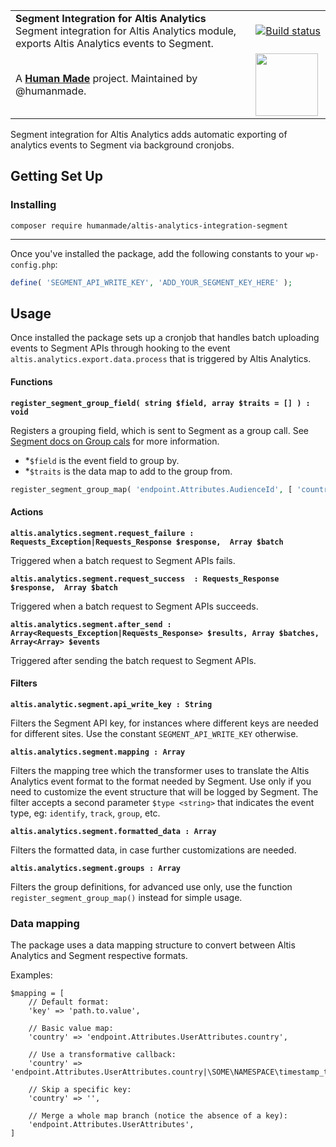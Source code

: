 <table width="100%">
	<tr>
		<td align="left" width="70%">
			<strong>Segment Integration for Altis Analytics</strong><br />
			Segment integration for Altis Analytics module, exports Altis Analytics events to Segment.
		</td>
		<td align="right" width="20%">
			<a href="https://travis-ci.com/humanmade/S3-Uploads">
				<img src="https://travis-ci.com/humanmade/S3-Uploads.svg?branch=master" alt="Build status">
			</a>
		</td>
	</tr>
	<tr>
		<td>
			A <strong><a href="https://hmn.md/">Human Made</a></strong> project. Maintained by @humanmade.
		</td>
		<td align="center">
			<img src="https://hmn.md/content/themes/hmnmd/assets/images/hm-logo.svg" width="100" />
		</td>
	</tr>
</table>

Segment integration for Altis Analytics adds automatic exporting of analytics events to Segment via background cronjobs.

## Getting Set Up

### Installing

```
composer require humanmade/altis-analytics-integration-segment
```

---

Once you've installed the package, add the following constants to your `wp-config.php`:

```PHP
define( 'SEGMENT_API_WRITE_KEY', 'ADD_YOUR_SEGMENT_KEY_HERE' );
```

## Usage

Once installed the package sets up a cronjob that handles batch uploading events to Segment APIs through hooking to the event `altis.analytics.export.data.process` that is triggered by Altis Analytics.

#### Functions

**`register_segment_group_field( string $field, array $traits = [] ) : void`**

Registers a grouping field, which is sent to Segment as a group call. See [Segment docs on Group cals](https://segment.com/docs/connections/sources/catalog/libraries/server/http-api/#group) for more information.

- *`$field` is the event field to group by.
- *`$traits` is the data map to add to the group from.

```php
register_segment_group_map( 'endpoint.Attributes.AudienceId', [ 'country' => 'endpoint.Attributes.UserAttributes.country' ] )
```

#### Actions

**`altis.analytics.segment.request_failure : Requests_Exception|Requests_Response $response,  Array $batch`**

Triggered when a batch request to Segment APIs fails.

**`altis.analytics.segment.request_success  : Requests_Response $response,  Array $batch`**

Triggered when a batch request to Segment APIs succeeds.

**`altis.analytics.segment.after_send : Array<Requests_Exception|Requests_Response> $results, Array $batches, Array<Array> $events`**

Triggered after sending the batch request to Segment APIs.

#### Filters

**`altis.analytic.segment.api_write_key : String`**

Filters the Segment API key, for instances where different keys are needed for different sites. Use the constant `SEGMENT_API_WRITE_KEY` otherwise.

**`altis.analytics.segment.mapping : Array`**

Filters the mapping tree which the transformer uses to translate the Altis Analytics event format to the format needed by Segment. Use only if you need to customize the event structure that will be logged by Segment. The filter accepts a second parameter `$type <string>` that indicates the event type, eg: `identify`, `track`, `group`, etc.

**`altis.analytics.segment.formatted_data : Array`**

Filters the formatted data, in case further customizations are needed.

**`altis.analytics.segment.groups : Array`**

Filters the group definitions, for advanced use only, use the function `register_segment_group_map()` instead for simple usage.

### Data mapping

The package uses a data mapping structure to convert between Altis Analytics and Segment respective formats.

Examples:

```
$mapping = [
    // Default format:
    'key' => 'path.to.value',

    // Basic value map:
    'country' => 'endpoint.Attributes.UserAttributes.country',

    // Use a transformative callback:
    'country' => 'endpoint.Attributes.UserAttributes.country|\SOME\NAMESPACE\timestamp_to_string',

    // Skip a specific key:
    'country' => '',

    // Merge a whole map branch (notice the absence of a key):
    'endpoint.Attributes.UserAttributes',
]
```
